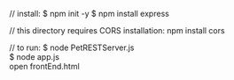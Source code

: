 // install:
    $ npm init -y
    $ npm install express

// this directory requires CORS installation:
    npm install cors
	
// to run:
	$ node PetRESTServer.js <br>
	$ node app.js <br>
	open frontEnd.html <br>
